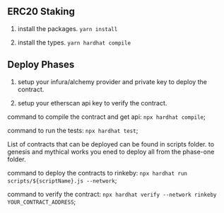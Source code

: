 ## ERC20 Staking

1. install the packages.
`yarn install`

2. install the types.
`yarn hardhat compile`

## Deploy Phases

1. setup your infura/alchemy provider and private key to deploy the contract.

2. setup your etherscan api key to verify the contract.

command to compile the contract and get api:
`npx hardhat compile`;

command to run the tests:
`npx hardhat test`;

List of contracts that can be deployed can be found in scripts folder. to genesis and mythical works you ened to deploy all from the phase-one folder.

command to deploy the contracts to rinkeby:
`npx hardhat run scripts/${scriptName}.js --network`;

command to verify the contract:
`npx hardhat verify --network rinkeby YOUR_CONTRACT_ADDRESS`;
